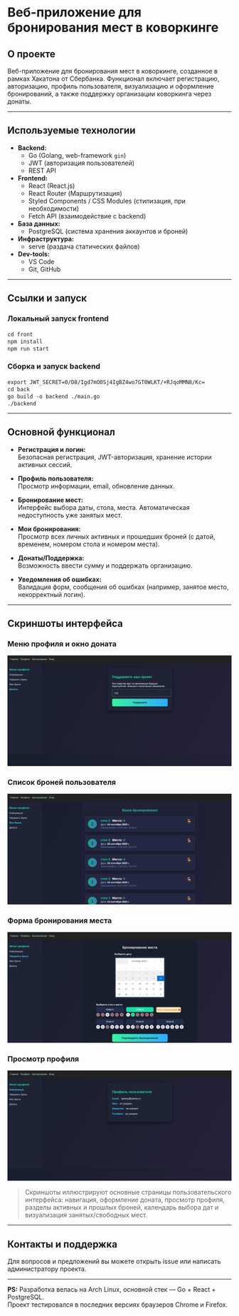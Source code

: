 # Веб-приложение для бронирования мест в коворкинге 

## О проекте

Веб-приложение для бронирования мест в коворкинге, созданное в рамках Хакатона от Сбербанка. Функционал включает регистрацию, авторизацию, профиль пользователя, визуализацию и оформление бронирований, а также поддержку организации коворкинга через донаты.

---

## Используемые технологии

- **Backend:**
  - Go (Golang, web-framework `gin`)
  - JWT (авторизация пользователей)
  - REST API
- **Frontend:**
  - React (React.js)
  - React Router (Маршрутизация)
  - Styled Components / CSS Modules (стилизация, при необходимости)
  - Fetch API (взаимодействие с backend)  
- **База данных:**
  - PostgreSQL (система хранения аккаунтов и броней)
- **Инфраструктура:**
  - serve (раздача статических файлов)
- **Dev-tools:**
  - VS Code
  - Git, GitHub

---

## Ссылки и запуск

### Локальный запуск frontend
```
cd front
npm install
npm run start
```

### Сборка и запуск backend
```
export JWT_SECRET=0/D8/Igd7mO0Sj4IgBZ4wo7GT0WLKT/+RJqoMMN8/Kc=
cd back
go build -o backend ./main.go
./backend
```
---

## Основной функционал

- **Регистрация и логин:**  
  Безопасная регистрация, JWT-авторизация, хранение истории активных сессий.

- **Профиль пользователя:**  
  Просмотр информации, email, обновление данных.

- **Бронирование мест:**  
  Интерфейс выбора даты, стола, места. Автоматическая недоступность уже занятых мест.

- **Мои бронирования:**  
  Просмотр всех личных активных и прошедших броней (с датой, временем, номером стола и номером места).

- **Донаты/Поддержка:**  
  Возможность ввести сумму и поддержать организацию.

- **Уведомления об ошибках:**  
  Валидация форм, сообщения об ошибках (например, занятое место, некорректный логин).

---

## Cкриншоты интерфейса

### Меню профиля и окно доната

![Донаты](donate-2025-09-14-21-35-33.png)

### Список броней пользователя

![Мои брони](bookings-list-2025-09-14-213517.jpg)

### Форма бронирования места

![Бронирование места](booking-calendar-2025-09-14-213523.jpg)

### Просмотр профиля

![Профиль](profile-info-2025-09-14-213533.jpg)

> Скриншоты иллюстрируют основные страницы пользовательского интерфейса: навигация, оформление доната, просмотр профиля, разделы активных и прошлых броней, календарь выбора дат и визуализация занятых/свободных мест.

---

## Контакты и поддержка

Для вопросов и предложений вы можете открыть issue или написать администратору проекта.

---

**PS:** Разработка велась на Arch Linux, основной стек — Go + React + PostgreSQL.  
Проект тестировался в последних версиях браузеров Chrome и Firefox.
